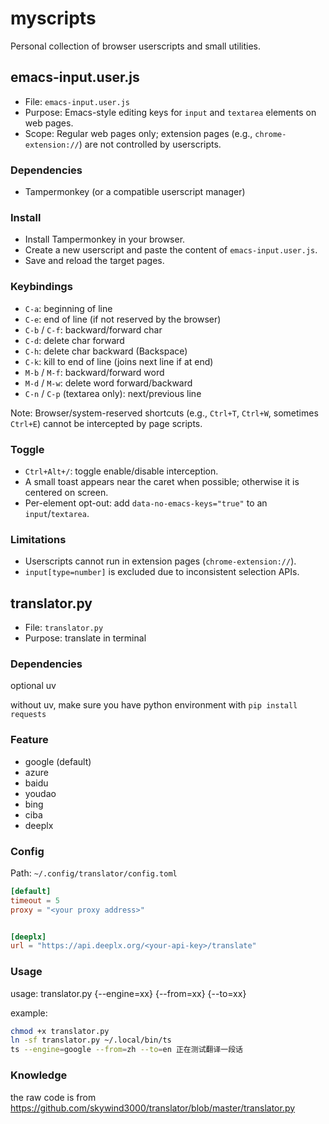 # myscripts

Personal collection of browser userscripts and small utilities.

## emacs-input.user.js

- File: `emacs-input.user.js`
- Purpose: Emacs-style editing keys for `input` and `textarea` elements on web pages.
- Scope: Regular web pages only; extension pages (e.g., `chrome-extension://`) are not controlled by userscripts.

### Dependencies

- Tampermonkey (or a compatible userscript manager)

### Install

- Install Tampermonkey in your browser.
- Create a new userscript and paste the content of `emacs-input.user.js`.
- Save and reload the target pages.

### Keybindings

- `C-a`: beginning of line
- `C-e`: end of line (if not reserved by the browser)
- `C-b` / `C-f`: backward/forward char
- `C-d`: delete char forward
- `C-h`: delete char backward (Backspace)
- `C-k`: kill to end of line (joins next line if at end)
- `M-b` / `M-f`: backward/forward word
- `M-d` / `M-w`: delete word forward/backward
- `C-n` / `C-p` (textarea only): next/previous line

Note: Browser/system-reserved shortcuts (e.g., `Ctrl+T`, `Ctrl+W`, sometimes `Ctrl+E`) cannot be intercepted by page scripts.

### Toggle

- `Ctrl+Alt+/`: toggle enable/disable interception.
- A small toast appears near the caret when possible; otherwise it is centered on screen.
- Per-element opt-out: add `data-no-emacs-keys="true"` to an `input`/`textarea`.

### Limitations

- Userscripts cannot run in extension pages (`chrome-extension://`).
- `input[type=number]` is excluded due to inconsistent selection APIs.

## translator.py

- File: `translator.py`
- Purpose: translate in terminal

### Dependencies

optional uv

without uv, make sure you have python environment with `pip install requests`

### Feature

- google (default)
- azure
- baidu
- youdao
- bing
- ciba
- deeplx

### Config

Path: `~/.config/translator/config.toml`

```toml
[default]
timeout = 5
proxy = "<your proxy address>"


[deeplx]
url = "https://api.deeplx.org/<your-api-key>/translate"
```

### Usage

usage: translator.py {--engine=xx} {--from=xx} {--to=xx}

example:

```sh
chmod +x translator.py
ln -sf translator.py ~/.local/bin/ts
ts --engine=google --from=zh --to=en 正在测试翻译一段话
```

### Knowledge

the raw code is from https://github.com/skywind3000/translator/blob/master/translator.py
